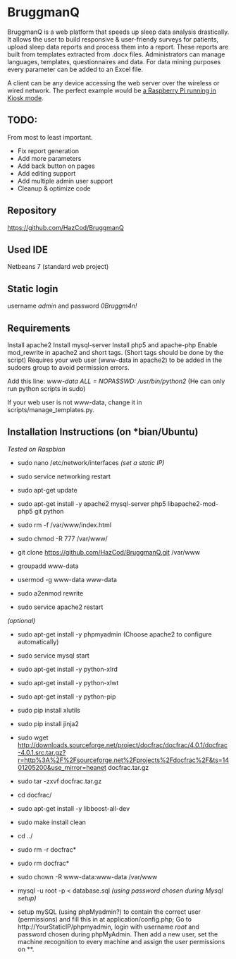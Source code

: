 BruggmanQ
=====
BruggmanQ is a web platform that speeds up sleep data analysis drastically. It allows the user to build responsive & user-friendy surveys for patients, upload sleep data reports and process them into a report. These reports are built from templates extracted from .docx files. Administrators can manage languages, templates, questionnaires and data. For data mining purposes every parameter can be added to an Excel file.

A client can be any device accessing the web server over the wireless or wired network. The perfect example would be [a Raspberry Pi running in Kiosk mode](http://blogs.wcode.org/2013/09/howto-boot-your-raspberry-pi-into-a-fullscreen-browser-kiosk/).

TODO:
-------
From most to least important.
- Fix report generation
- Add more parameters
- Add back button on pages
- Add editing support
- Add multiple admin user support
- Cleanup & optimize code

Repository
-----------
https://github.com/HazCod/BruggmanQ

Used IDE
-----------
Netbeans 7 (standard web project)

Static login
--------------
username *admin* and password *0Bruggm4n!*

Requirements
--------------
Install apache2
Install mysql-server
Install php5 and apache-php
Enable mod_rewrite in apache2 and short tags. (Short tags should be done by the script)
Requires your web user (www-data in apache2) to be added in the sudoers group to avoid permission errors.

Add this line: *www-data ALL = NOPASSWD: /usr/bin/python2*
(He can only run python scripts in sudo)

If your web user is not www-data, change it in scripts/manage_templates.py.

Installation Instructions (on *bian/Ubuntu)
--------------------------------------
*Tested on Raspbian*

- sudo nano /etc/network/interfaces  *(set a static IP)*
- sudo service networking restart

- sudo apt-get update
- sudo apt-get install -y apache2 mysql-server php5 libapache2-mod-php5 git python

- sudo rm -f /var/www/index.html
- sudo chmod -R 777 /var/www/
- git clone https://github.com/HazCod/BruggmanQ.git /var/www

- groupadd www-data
- usermod -g www-data www-data

- sudo a2enmod rewrite
- sudo service apache2 restart

*(optional)*
- sudo apt-get install -y phpmyadmin
(Choose apache2 to configure automatically)
- sudo service mysql start

- sudo apt-get install -y python-xlrd
- sudo apt-get install -y python-xlwt
- sudo apt-get install -y python-pip
- sudo pip install xlutils
- sudo pip install jinja2

- sudo wget http://downloads.sourceforge.net/project/docfrac/docfrac/4.0.1/docfrac-4.0.1.src.tar.gz?r=http%3A%2F%2Fsourceforge.net%2Fprojects%2Fdocfrac%2F&ts=1401205200&use_mirror=heanet docfrac.tar.gz
- sudo tar -zxvf docfrac.tar.gz
- cd docfrac/
- sudo apt-get install -y libboost-all-dev
- sudo make install clean
- cd ../
- sudo rm -r docfrac*
- sudo rm docfrac*

- sudo chown -R www-data:www-data /var/www

- mysql -u root -p < database.sql *(using password chosen during Mysql setup)*
- setup mySQL (using phpMyadmin?) to contain the correct user (permissions) and fill this in at application/config.php;
Go to http://YourStaticIP/phpmyadmin, login with username *root* and password chosen during phpMyAdmin.
Then add a new user, set the machine recognition to every machine and assign the user permissions on **.
